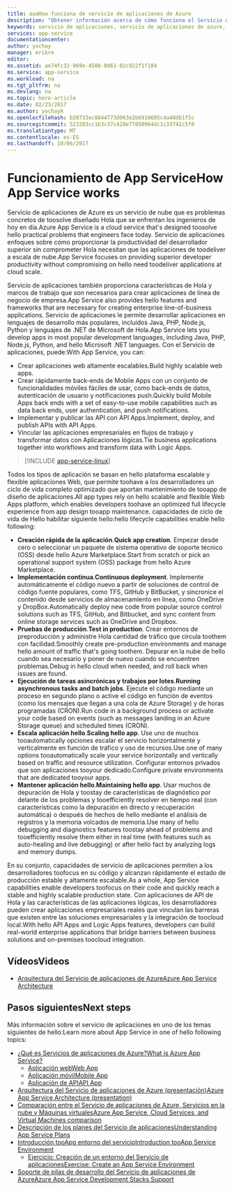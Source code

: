 ```yaml
---
title: aaaHow funciona de servicio de aplicaciones de Azure
description: "Obtener información acerca de cómo funciona el Servicio de aplicaciones"
keywords: servicio de aplicaciones, servicio de aplicaciones de azure, escala, escalable, plan del servicio de aplicaciones, costo del servicio de aplicaciones
services: app-service
documentationcenter: 
author: yochay
manager: erikre
editor: 
ms.assetid: ae74fc32-969e-4580-8d61-02c922f1f184
ms.service: app-service
ms.workload: na
ms.tgt_pltfrm: na
ms.devlang: na
ms.topic: hero-article
ms.date: 02/23/2017
ms.author: yochayk
ms.openlocfilehash: b20733ec8844773d063e2b6918605c4a48db1f5c
ms.sourcegitcommit: 523283cc1b3c37c428e77850964dc1c33742c5f0
ms.translationtype: MT
ms.contentlocale: es-ES
ms.lasthandoff: 10/06/2017
---
```

# <a name="how-app-service-works"></a><span data-ttu-id="a3d32-104">Funcionamiento de App Service</span><span class="sxs-lookup"><span data-stu-id="a3d32-104">How App Service works</span></span>
<span data-ttu-id="a3d32-105">Servicio de aplicaciones de Azure es un servicio de nube que es problemas concretos de toosolve diseñado Hola que se enfrentan los ingenieros de hoy en día.</span><span class="sxs-lookup"><span data-stu-id="a3d32-105">Azure App Service is a cloud service that's designed toosolve hello practical problems that engineers face today.</span></span>
<span data-ttu-id="a3d32-106">Servicio de aplicaciones enfoques sobre cómo proporcionar la productividad del desarrollador superior sin comprometer Hola necesitan que las aplicaciones de toodeliver a escala de nube.</span><span class="sxs-lookup"><span data-stu-id="a3d32-106">App Service focuses on providing superior developer productivity without compromising on hello need toodeliver applications at cloud scale.</span></span> 

<span data-ttu-id="a3d32-107">Servicio de aplicaciones también proporciona características de Hola y marcos de trabajo que son necesarios para crear aplicaciones de línea de negocio de empresa.</span><span class="sxs-lookup"><span data-stu-id="a3d32-107">App Service also provides hello features and frameworks that are necessary for creating enterprise line-of-business applications.</span></span> <span data-ttu-id="a3d32-108">Servicio de aplicaciones le permite desarrollar aplicaciones en lenguajes de desarrollo más populares, incluidos Java, PHP, Node.js, Python y lenguajes de .NET de Microsoft de Hola.</span><span class="sxs-lookup"><span data-stu-id="a3d32-108">App Service lets you develop apps in most popular development languages, including Java, PHP, Node.js, Python, and hello Microsoft .NET languages.</span></span> <span data-ttu-id="a3d32-109">Con el Servicio de aplicaciones, puede:</span><span class="sxs-lookup"><span data-stu-id="a3d32-109">With App Service, you can:</span></span>

* <span data-ttu-id="a3d32-110">Crear aplicaciones web altamente escalables.</span><span class="sxs-lookup"><span data-stu-id="a3d32-110">Build highly scalable web apps.</span></span>
* <span data-ttu-id="a3d32-111">Crear rápidamente back-ends de Mobile Apps con un conjunto de funcionalidades móviles fáciles de usar, como back-ends de datos, autenticación de usuario y notificaciones push.</span><span class="sxs-lookup"><span data-stu-id="a3d32-111">Quickly build Mobile Apps back ends with a set of easy-to-use mobile capabilities such as data back ends, user authentication, and push notifications.</span></span>
* <span data-ttu-id="a3d32-112">Implementar y publicar las API con API Apps.</span><span class="sxs-lookup"><span data-stu-id="a3d32-112">Implement, deploy, and publish APIs with API Apps.</span></span>
* <span data-ttu-id="a3d32-113">Vincular las aplicaciones empresariales en flujos de trabajo y transformar datos con Aplicaciones lógicas.</span><span class="sxs-lookup"><span data-stu-id="a3d32-113">Tie business applications together into workflows and transform data with Logic Apps.</span></span>

> [!INCLUDE [app-service-linux](../../includes/app-service-linux.md)]
> 
> 

<span data-ttu-id="a3d32-114">Todos los tipos de aplicación se basan en hello plataforma escalable y flexible aplicaciones Web, que permite toohave a los desarrolladores un ciclo de vida completo optimizado que aportan mantenimiento de tooapp de diseño de aplicaciones.</span><span class="sxs-lookup"><span data-stu-id="a3d32-114">All app types rely on hello scalable and flexible Web Apps platform, which enables developers toohave an optimized full lifecycle experience from app design tooapp maintenance.</span></span> <span data-ttu-id="a3d32-115">capacidades de ciclo de vida de Hello habilitar siguiente hello:</span><span class="sxs-lookup"><span data-stu-id="a3d32-115">hello lifecycle capabilities enable hello following:</span></span>

* <span data-ttu-id="a3d32-116">**Creación rápida de la aplicación**.</span><span class="sxs-lookup"><span data-stu-id="a3d32-116">**Quick app creation**.</span></span> <span data-ttu-id="a3d32-117">Empezar desde cero o seleccionar un paquete de sistema operativo de soporte técnico (OSS) desde hello Azure Marketplace.</span><span class="sxs-lookup"><span data-stu-id="a3d32-117">Start from scratch or pick an operational support system (OSS) package from hello Azure Marketplace.</span></span>
* <span data-ttu-id="a3d32-118">**Implementación continua**.</span><span class="sxs-lookup"><span data-stu-id="a3d32-118">**Continuous deployment**.</span></span> <span data-ttu-id="a3d32-119">Implemente automáticamente el código nuevo a partir de soluciones de control de código fuente populares, como TFS, GitHub y BitBucket, y sincronice el contenido desde servicios de almacenamiento en línea, como OneDrive y DropBox.</span><span class="sxs-lookup"><span data-stu-id="a3d32-119">Automatically deploy new code from popular source control solutions such as TFS, GitHub, and Bitbucket, and sync content from online storage services such as OneDrive and Dropbox.</span></span>
* <span data-ttu-id="a3d32-120">**Pruebas de producción**.</span><span class="sxs-lookup"><span data-stu-id="a3d32-120">**Test in production**.</span></span> <span data-ttu-id="a3d32-121">Crear entornos de preproducción y administre Hola cantidad de tráfico que circula toothem con facilidad.</span><span class="sxs-lookup"><span data-stu-id="a3d32-121">Smoothly create pre-production environments and manage hello amount of traffic that's going toothem.</span></span> <span data-ttu-id="a3d32-122">Depurar en la nube de hello cuando sea necesario y poner de nuevo cuando se encuentren problemas.</span><span class="sxs-lookup"><span data-stu-id="a3d32-122">Debug in hello cloud when needed, and roll back when issues are found.</span></span>
* <span data-ttu-id="a3d32-123">**Ejecución de tareas asincrónicas y trabajos por lotes**.</span><span class="sxs-lookup"><span data-stu-id="a3d32-123">**Running asynchronous tasks and batch jobs**.</span></span> <span data-ttu-id="a3d32-124">Ejecute el código mediante un proceso en segundo plano o active el código en función de eventos (como los mensajes que llegan a una cola de Azure Storage) y de horas programadas (CRON).</span><span class="sxs-lookup"><span data-stu-id="a3d32-124">Run code in a background process or activate your code based on events (such as messages landing in an Azure Storage queue) and scheduled times (CRON).</span></span>
* <span data-ttu-id="a3d32-125">**Escala aplicación hello**.</span><span class="sxs-lookup"><span data-stu-id="a3d32-125">**Scaling hello app**.</span></span> <span data-ttu-id="a3d32-126">Use uno de muchos tooautomatically opciones escalar el servicio horizontalmente y verticalmente en función de tráfico y uso de recursos.</span><span class="sxs-lookup"><span data-stu-id="a3d32-126">Use one of many options tooautomatically scale your service horizontally and vertically based on traffic and resource utilization.</span></span> <span data-ttu-id="a3d32-127">Configurar entornos privados que son aplicaciones tooyour dedicado.</span><span class="sxs-lookup"><span data-stu-id="a3d32-127">Configure private environments that are dedicated tooyour apps.</span></span>   
* <span data-ttu-id="a3d32-128">**Mantener aplicación hello**.</span><span class="sxs-lookup"><span data-stu-id="a3d32-128">**Maintaining hello app**.</span></span> <span data-ttu-id="a3d32-129">Usar muchos de depuración de Hola y toostay de características de diagnóstico por delante de los problemas y tooefficiently resolver en tiempo real (con características como la depuración en directo y recuperación automática) o después de hechos de hello mediante el análisis de registros y la memoria volcados de memoria.</span><span class="sxs-lookup"><span data-stu-id="a3d32-129">Use many of hello debugging and diagnostics features toostay ahead of problems and tooefficiently resolve them either in real time (with features such as auto-healing and live debugging) or after hello fact by analyzing logs and memory dumps.</span></span>

<span data-ttu-id="a3d32-130">En su conjunto, capacidades de servicio de aplicaciones permiten a los desarrolladores toofocus en su código y alcanzan rápidamente el estado de producción estable y altamente escalable.</span><span class="sxs-lookup"><span data-stu-id="a3d32-130">As a whole, App Service capabilities enable developers toofocus on their code and quickly reach a stable and highly scalable production state.</span></span> <span data-ttu-id="a3d32-131">Con aplicaciones de API de Hola y las características de las aplicaciones lógicas, los desarrolladores pueden crear aplicaciones empresariales reales que vinculan las barreras que existen entre las soluciones empresariales y la integración de toocloud local.</span><span class="sxs-lookup"><span data-stu-id="a3d32-131">With hello API Apps and Logic Apps features, developers can build real-world enterprise applications that bridge barriers between business solutions and on-premises toocloud integration.</span></span> 

## <a name="videos"></a><span data-ttu-id="a3d32-132">Vídeos</span><span class="sxs-lookup"><span data-stu-id="a3d32-132">Videos</span></span>
* [<span data-ttu-id="a3d32-133">Arquitectura del Servicio de aplicaciones de Azure</span><span class="sxs-lookup"><span data-stu-id="a3d32-133">Azure App Service Architecture</span></span>](https://azure.microsoft.com/documentation/videos/why-azure-web-sites-plus-architecture/)

## <a name="next-steps"></a><span data-ttu-id="a3d32-134">Pasos siguientes</span><span class="sxs-lookup"><span data-stu-id="a3d32-134">Next steps</span></span>

<span data-ttu-id="a3d32-135">Más información sobre el servicio de aplicaciones en uno de los temas siguientes de hello:</span><span class="sxs-lookup"><span data-stu-id="a3d32-135">Learn more about App Service in one of hello following topics:</span></span>

* [<span data-ttu-id="a3d32-136">¿Qué es Servicios de aplicaciones de Azure?</span><span class="sxs-lookup"><span data-stu-id="a3d32-136">What is Azure App Service?</span></span>](app-service-value-prop-what-is.md)
  * [<span data-ttu-id="a3d32-137">Aplicación web</span><span class="sxs-lookup"><span data-stu-id="a3d32-137">Web App</span></span>](../app-service-web/app-service-web-overview.md)
  * [<span data-ttu-id="a3d32-138">Aplicación móvil</span><span class="sxs-lookup"><span data-stu-id="a3d32-138">Mobile App</span></span>](../app-service-mobile/app-service-mobile-value-prop.md)
  * [<span data-ttu-id="a3d32-139">Aplicación de API</span><span class="sxs-lookup"><span data-stu-id="a3d32-139">API App</span></span>](../app-service-api/app-service-api-apps-why-best-platform.md)
* [<span data-ttu-id="a3d32-140">Arquitectura del Servicio de aplicaciones de Azure (presentación)</span><span class="sxs-lookup"><span data-stu-id="a3d32-140">Azure App Service Architecture (presentation)</span></span>](http://www.slideshare.net/maartenba/windows-azure-web-sites-things-they-dont-teach-kids-in-school-comunity-day-2013)
* [<span data-ttu-id="a3d32-141">Comparación entre el Servicio de aplicaciones de Azure, Servicios en la nube y Máquinas virtuales</span><span class="sxs-lookup"><span data-stu-id="a3d32-141">Azure App Service, Cloud Services, and Virtual Machines comparison</span></span>](../app-service-web/choose-web-site-cloud-service-vm.md)
* [<span data-ttu-id="a3d32-142">Descripción de los planes del Servicio de aplicaciones</span><span class="sxs-lookup"><span data-stu-id="a3d32-142">Understanding App Service Plans</span></span>](azure-web-sites-web-hosting-plans-in-depth-overview.md)
* [<span data-ttu-id="a3d32-143">Introducción tooApp entorno del servicio</span><span class="sxs-lookup"><span data-stu-id="a3d32-143">Introduction tooApp Service Environment</span></span>](../app-service-web/app-service-app-service-environment-intro.md)
  * [<span data-ttu-id="a3d32-144">Ejercicio: Creación de un entorno del Servicio de aplicaciones</span><span class="sxs-lookup"><span data-stu-id="a3d32-144">Exercise: Create an App Service Environment</span></span>](../app-service-web/app-service-web-how-to-create-an-app-service-environment.md)
* [<span data-ttu-id="a3d32-145">Soporte de pilas de desarrollo del Servicio de aplicaciones de Azure</span><span class="sxs-lookup"><span data-stu-id="a3d32-145">Azure App Service Development Stacks Support</span></span>](https://azure.microsoft.com/blog/windows-azure-websites-development-stacks-support/)



